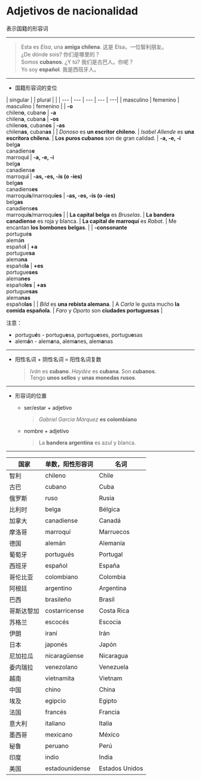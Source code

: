 # Adjetivos de nacionalidad
表示国籍的形容词

----

> Esta es _Elsa_, una **amiga chilena**. 这是 Elsa，一位智利朋友。<br>
> ¿De dónde sois?  你们是哪里的？<br>
> Somos **cubanos**. ¿Y tú? 我们是古巴人。你呢？<br>
> Yo soy **español**. 我是西班牙人。

----

- 国籍形容词的变位

| singular | | plural | |
| --- | --- | --- | --- | ---|
| masculino | femenino | masculino | femenino |
| **-o** <br> chilen**o**, cuban**o** | **-a** <br> chilen**a**, cuban**a** | **-os** <br> chilen**os**, cuban**os** | **-as** <br> chilen**as**, cuban**as** |
| _Donoso_ es **un escritor chileno**. | _Isabel Allende_ es **una escritora chilena**. | **Los puros cubanos** son de gran calidad.
| **-a, -e, -í** <br> belg**a** <br> canadiens**e** <br> marroqu**í** | **-a, -e, -í** <br> belg**a** <br> canadiens**e** <br> marroqu**í** |  **-as, -es, -ís (o -íes)** <br> belg**as** <br> canadiens**es** <br> marroqu**ís**/marroqu**íes** | **-as, -es, -ís (o -íes)** <br> belg**as** <br> canadiens**es** <br> marroqu**ís**/marroqu**íes** |
| **La capital belga** es _Bruselas_. | **La bandera canadiense** es roja y blanca. | **La capital de marroquí** es _Rabat_. | Me encantan **los bombones belgas**. |
| **-consonante** <br> portugué**s** <br> alemá**n** <br> españo**l** | **+a** <br> portugue**sa** <br> alema**na** <br> españo**la** | **+es** <br> portugue**ses** <br> alema**nes** <br> españo**les** | **+as** <br> portugue**sas** <br> alema**nas** <br> españo**las** |
| _Bild_ es **una rebista alemana**. | A _Carla_ le gusta mucho **la comida española**. | _Faro_ y _Oporto_ son **ciudades portuguesas** |

注意：
- portugu**é**s - portugu**e**sa, portugu**e**ses, portugu**e**sas
- alem**á**n - alem**a**na, alem**a**nes, alem**a**nas

----

- 阳性名词 + 阴性名词 = 阳性名词复数
  > *Iván* es **cubano**. *Haydée* es **cubana**. Son **cubanos**. <br>
  > Tengo **unos sellos** y **unas monedas rusos**.

----

- 形容词的位置
  - ser/estar + adjetivo
    > _Gabriel García Márquez_ **es colombiano**

  - nombre + adjetivo
    > La **bandera argentina** es azul y blanca.

----

| 国家 | 单数，阳性形容词 | 名词 |
| --- | --- | --- |
| 智利 | chileno | Chile |
| 古巴 | cubano | Cuba |
| 俄罗斯 | ruso | Rusia |
| 比利时 | belga | Bélgica |
| 加拿大 | canadiense | Canadá |
| 摩洛哥 | marroquí | Marruecos |
| 德国 | alemán | Alemania |
| 葡萄牙 | portugués | Portugal |
| 西班牙 | español | España |
| 哥伦比亚 | colombiano | Colombia |
| 阿根廷 | argentino | Argentina |
| 巴西 | brasileño | Brasil |
| 哥斯达黎加 | costarricense | Costa Rica |
| 苏格兰 | escocés | Escocia |
| 伊朗 | iraní | Irán |
| 日本 | japonés | Japón |
| 尼加拉瓜 | nicaragüense | Nicaragua |
| 委内瑞拉 | venezolano | Venezuela |
| 越南 | vietnamita | Vietnam |
| 中国 | chino | China |
| 埃及 | egipcio | Egipto |
| 法国 | francés | Francia |
| 意大利 | italiano | Italia |
| 墨西哥 | mexicano | México |
| 秘鲁 | peruano | Perú |
| 印度 | indio | India |
| 美国 | estadounidense | Estados Unidos |
